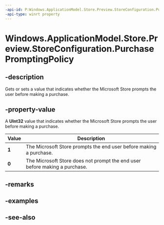 ```yaml
---
-api-id: P:Windows.ApplicationModel.Store.Preview.StoreConfiguration.PurchasePromptingPolicy
-api-type: winrt property
---
```


<!-- Property syntax
public Windows.Foundation.IReference<uint> PurchasePromptingPolicy { get;  set; }
-->

# Windows.ApplicationModel.Store.Preview.StoreConfiguration.PurchasePromptingPolicy

## -description
Gets or sets a value that indicates whether the Microsoft Store prompts the user before making a purchase.

## -property-value
A **UInt32** value that indicates whether the Microsoft Store prompts the user before making a purchase. 

| Value | Description |
|---|---|
| **1** | The Microsoft Store prompts the end user before making a purchase. |
| **0** | The Microsoft Store does not prompt the end user before making a purchase. |

## -remarks

## -examples

## -see-also
